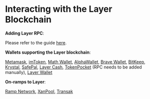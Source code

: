 # Interacting with the Layer Blockchain

**Adding Layer RPC**:&#x20;

Please refer to the guide [here](https://tutorials.layerscan.org/tutorials/network-tutorials/adding-fuse-network-to-metamask).



**Wallets supporting the Layer blockchain**:

[Metamask](https://metamask.io), [imToken](https://imtoken.im), [Math Wallet](https://mathwallet.org), [AlphaWallet](https://alphawallet.com), [Brave Wallet](https://brave.com/wallet/), [BitKeep](https://bitkeep.com/), [Krystal](https://krystal.app), [SafePal](https://safepal.io/), [Layer Cash](https://fuse.cash), [TokenPocket](https://www.tokenpocket.pro/en/) (RPC needs to be added manually), [Layer Wallet](https://play.google.com/store/apps/details?id=io.fuse.fusecash\&hl=en\&gl=US)



**On-ramps to Layer**:

[Ramp Network](https://ramp.network), [XanPool](https://xanpool.com/), [Transak](https://transak.com/)
